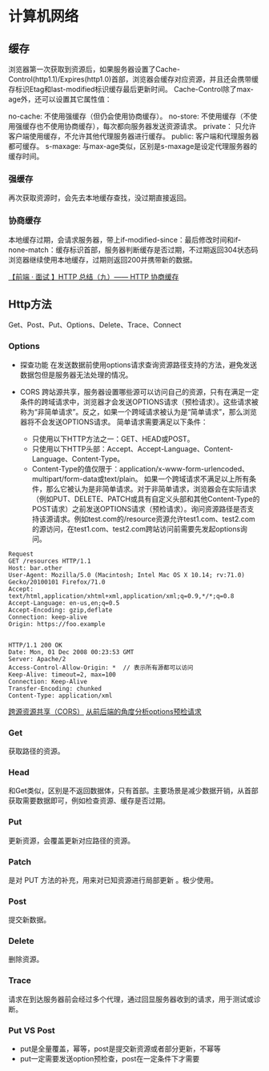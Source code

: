 # 计算机网络

## 缓存
浏览器第一次获取到资源后，如果服务器设置了Cache-Control(http1.1)/Expires(http1.0)首部，浏览器会缓存对应资源，并且还会携带缓存标识Etag和last-modified标识缓存最后更新时间。
Cache-Control除了max-age外，还可以设置其它属性值：

no-cache: 不使用强缓存（但仍会使用协商缓存）。
no-store: 不使用缓存（不使用强缓存也不使用协商缓存），每次都向服务器发送资源请求。
private： 只允许客户端使用缓存，不允许其他代理服务器进行缓存。
public: 客户端和代理服务器都可缓存。
s-maxage: 与max-age类似，区别是s-maxage是设定代理服务器的缓存时间。
### 强缓存
再次获取资源时，会先去本地缓存查找，没过期直接返回。
### 协商缓存
本地缓存过期，会请求服务器，带上if-modified-since：最后修改时间和if-none-match：缓存标识首部，服务器判断缓存是否过期，不过期返回304状态码浏览器继续使用本地缓存，过期则返回200并携带新的数据。

[【前端 · 面试 】HTTP 总结（九）—— HTTP 协商缓存](https://www.modb.pro/db/98452)

## Http方法
Get、Post、Put、Options、Delete、Trace、Connect
### Options
* 探查功能
在发送数据前使用options请求查询资源路径支持的方法，避免发送数据包但是服务器无法处理的情况。

* CORS
跨站源共享，服务器设置哪些源可以访问自己的资源，只有在满足一定条件的跨域请求中，浏览器才会发送OPTIONS请求（预检请求）。这些请求被称为“非简单请求”。反之，如果一个跨域请求被认为是“简单请求”，那么浏览器将不会发送OPTIONS请求。
简单请求需要满足以下条件：
    * 只使用以下HTTP方法之一：GET、HEAD或POST。
    * 只使用以下HTTP头部：Accept、Accept-Language、Content-Language、Content-Type。
    * Content-Type的值仅限于：application/x-www-form-urlencoded、multipart/form-data或text/plain。
如果一个跨域请求不满足以上所有条件，那么它被认为是非简单请求。对于非简单请求，浏览器会在实际请求（例如PUT、DELETE、PATCH或具有自定义头部和其他Content-Type的POST请求）之前发送OPTIONS请求（预检请求）。询问资源路径是否支持该源请求。例如test.com的/resource资源允许test1.com、test2.com的源访问，在test1.com、test2.com跨站访问前需要先发起options询问。
```http
Request
GET /resources HTTP/1.1
Host: bar.other
User-Agent: Mozilla/5.0 (Macintosh; Intel Mac OS X 10.14; rv:71.0) Gecko/20100101 Firefox/71.0
Accept: text/html,application/xhtml+xml,application/xml;q=0.9,*/*;q=0.8
Accept-Language: en-us,en;q=0.5
Accept-Encoding: gzip,deflate
Connection: keep-alive
Origin: https://foo.example


HTTP/1.1 200 OK
Date: Mon, 01 Dec 2008 00:23:53 GMT
Server: Apache/2
Access-Control-Allow-Origin: *  // 表示所有源都可以访问
Keep-Alive: timeout=2, max=100
Connection: Keep-Alive
Transfer-Encoding: chunked
Content-Type: application/xml
```
[跨源资源共享（CORS）](https://developer.mozilla.org/zh-CN/docs/Web/HTTP/CORS)
[从前后端的角度分析options预检请求](https://zhuanlan.zhihu.com/p/629784203)
### Get
获取路径的资源。

### Head
和Get类似，区别是不返回数据体，只有首部。主要场景是减少数据开销，从首部获取需要数据即可，例如检查资源、缓存是否过期。

### Put
更新资源，会覆盖更新对应路径的资源。

### Patch
是对 PUT 方法的补充，用来对已知资源进行局部更新 。极少使用。

### Post
提交新数据。

### Delete
删除资源。

### Trace
请求在到达服务器前会经过多个代理，通过回显服务器收到的请求，用于测试或诊断。

### Put VS Post
* put是全量覆盖，幂等，post是提交新资源或者部分更新，不幂等
* put一定需要发送option预检查，post在一定条件下才需要